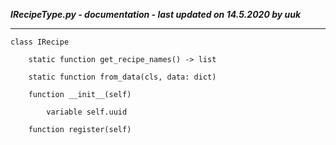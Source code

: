 ***IRecipeType.py - documentation - last updated on 14.5.2020 by uuk***
___

    class IRecipe

        static function get_recipe_names() -> list

        static function from_data(cls, data: dict)

        function __init__(self)

            variable self.uuid

        function register(self)